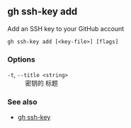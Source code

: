 

## gh ssh-key add

Add an SSH key to your GitHub account

```
gh ssh-key add [<key-file>] [flags]
```

### Options


<dl class="flags">
	<dt><code>-t</code>, <code>--title &lt;string&gt;</code></dt>
	<dd>密钥的 标题</dd>
</dl>


### See also

* [gh ssh-key](./gh_ssh-key)
